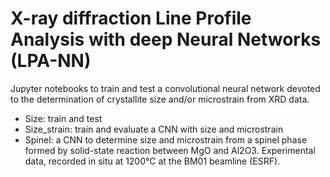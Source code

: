 # X-ray diffraction Line Profile Analysis with deep Neural Networks (LPA-NN)

Jupyter notebooks to train and test a convolutional neural network devoted to the determination of crystallite size and/or microstrain from XRD data.

- Size: train and test
- Size_strain: train and evaluate a CNN with size and microstrain
- Spinel: a CNN to determine size and microstrain from a spinel phase formed by solid-state reaction between MgO and Al2O3. Experimental data, recorded in situ at 1200°C at the BM01 beamline (ESRF).
